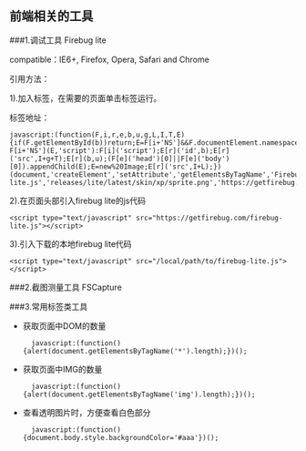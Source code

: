 ## 前端相关的工具

###1.调试工具 Firebug lite

compatible：IE6+, Firefox, Opera, Safari and Chrome

引用方法：

1).加入标签，在需要的页面单击标签运行。

标签地址：
	
	javascript:(function(F,i,r,e,b,u,g,L,I,T,E){if(F.getElementById(b))return;E=F[i+'NS']&&F.documentElement.namespaceURI;E=E?F[i+'NS'](E,'script'):F[i]('script');E[r]('id',b);E[r]('src',I+g+T);E[r](b,u);(F[e]('head')[0]||F[e]('body')[0]).appendChild(E);E=new%20Image;E[r]('src',I+L);})(document,'createElement','setAttribute','getElementsByTagName','FirebugLite','4','firebug-lite.js','releases/lite/latest/skin/xp/sprite.png','https://getfirebug.com/','#startOpened');

2).在页面头部引入firebug lite的js代码

	<script type="text/javascript" src="https://getfirebug.com/firebug-lite.js"></script>

3).引入下载的本地firebug lite代码

	<script type="text/javascript" src="/local/path/to/firebug-lite.js"></script>

###2.截图测量工具 FSCapture

###3.常用标签类工具

* 获取页面中DOM的数量

		javascript:(function(){alert(document.getElementsByTagName('*').length);})();

* 获取页面中IMG的数量

		javascript:(function(){alert(document.getElementsByTagName('img').length);})();

* 查看透明图片时，方便查看白色部分

		javascript:(function(){document.body.style.backgroundColor='#aaa'})();